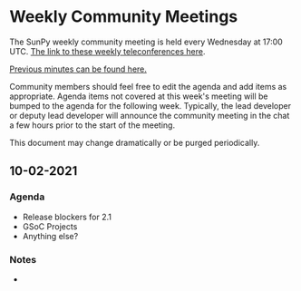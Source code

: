 # Weekly Community Meetings

The SunPy weekly community meeting is held every Wednesday at 17:00 UTC.
[The link to these weekly teleconferences here](https://sunpy.org/jitsi).

[Previous minutes can be found here.](https://github.com/sunpy/sunpy/wiki/Home%3A-Weekly-Community-Meetings-Archive)

Community members should feel free to edit the agenda and add items as appropriate.
Agenda items not covered at this week's meeting will be bumped to the agenda for the following week.
Typically, the lead developer or deputy lead developer will announce the community meeting in the chat a few hours prior to the start of the meeting.

This document may change dramatically or be purged periodically.

## 10-02-2021

### Agenda

* Release blockers for 2.1
* GSoC Projects
* Anything else?

### Notes

*